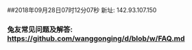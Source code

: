 ##2018年09月28日07时12分07秒 新址: 142.93.107.150
### 兔友常见问题及解答: https://github.com/wanggonging/d/blob/w/FAQ.md
